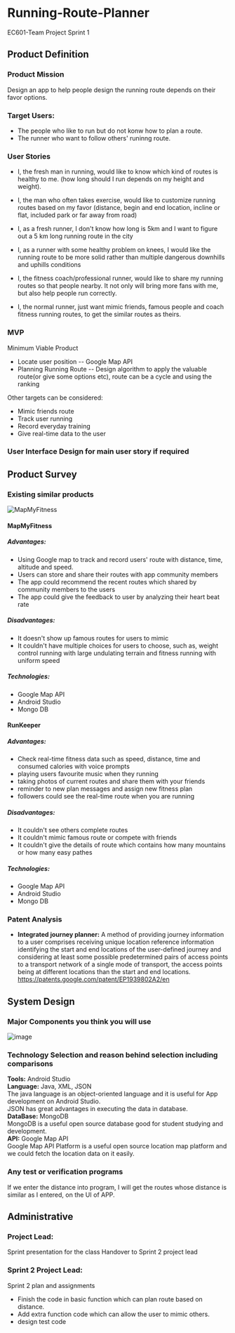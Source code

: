 # Running-Route-Planner
EC601-Team Project
Sprint 1

## Product Definition
### Product Mission
Design an app to help people design the running route depends on their favor options. 

### Target Users:
- The people who like to run but do not konw how to plan a route.
- The runner who want to follow others' runinng route.

### User Stories
- I, the fresh man in running, would like to know which kind of routes is healthy to me. (how long should I run depends on my height and weight).

- I, the man who often takes exercise, would like to customize running routes based on my favor (distance, begin and end location, incline or flat, included park or far away from road)

- I, as a fresh runner, I don't know how long is 5km and I want to figure out a 5 km long running route in the city

- I, as a runner with some healthy problem on knees, I would like the running route to be more solid rather than multiple dangerous downhills and uphills conditions

- I, the fitness coach/professional runner, would like to share my running routes so that people nearby. It not only will bring more fans with me, but also help people run correctly.

- I, the normal runner, just want mimic friends,  famous people and coach fitness running routes, to get the similar routes as theirs.

### MVP
Minimum Viable Product
- Locate user position -- Google Map API
- Planning Running Route -- Design algorithm to apply the valuable route(or give some options etc), route can be a cycle and using the ranking

Other targets can be considered:
- Mimic friends route 
- Track user running
- Record everyday training
- Give real-time data to the user

### User Interface Design for main user story if required

## Product Survey

### Existing similar products
![MapMyFitness](https://github.com/CarlZuo/Running-Route-Planner/blob/master/Images/MapMyFitness.png)
#### MapMyFitness
##### Advantages:
- Using Google map to track and record users' route with distance, time, altitude and speed.
- Users can store and share their routes with app community members
- The app could recommend the recent routes which shared by community members to the users
- The app could give the feedback to user by analyzing their heart beat rate
##### Disadvantages:
- It doesn't show up famous routes for users to mimic
- It couldn't have multiple choices for users to choose, such as, weight control running with large undulating terrain and fitness running with uniform speed
##### Technologies:
- Google Map API
- Android Studio
- Mongo DB

#### RunKeeper
##### Advantages:
- Check real-time fitness data such as speed, distance, time and consumed calories with voice prompts
- playing users favourite music when they running
- taking photos of current routes and share them with your friends
- reminder to new plan messages and assign new fitness plan
- followers could see the real-time route when you are running
##### Disadvantages:
- It couldn't see others complete routes
- It couldn't mimic famous route or compete with friends
- It couldn't give the details of route which contains how many mountains or how many easy pathes
##### Technologies:
- Google Map API
- Android Studio
- Mongo DB

### Patent Analysis
- **Integrated journey planner:** A method of providing journey information to a user comprises receiving unique location reference information identifying the start and end locations of the user-defined journey and considering at least some possible predetermined pairs of access points to a transport network of a single mode of transport, the access points being at different locations than the start and end locations.
https://patents.google.com/patent/EP1939802A2/en


## System Design

### Major Components you think you will use
![image](https://github.com/CarlZuo/Running-Route-Planner/blob/master/Images/fit_diagram.jpg)

### Technology Selection and reason behind selection including comparisons

**Tools:** Android Studio <br>
**Language:** Java, XML, JSON <br>
The java language is an object-oriented language and it is useful for App development on Android Studio.<br>
JSON has great advantages in executing the data in database.<br>
**DataBase:** MongoDB <br>
MongoDB is a useful open source database good for student studying and development.<br>
**API:** Google Map API <br>
Google Map API Platform is a useful open source location map platform and we could fetch the location data on it easily.<br>

### Any test or verification programs
If we enter the distance into program, I will get the routes whose distance is similar as I entered, on the UI of APP.  

## Administrative

### Project Lead: 
Sprint presentation for the class
Handover to Sprint 2 project lead

### Sprint 2 Project Lead:
Sprint 2 plan and assignments
- Finish the code in basic function which can plan route based on distance.
- Add extra function code which can allow the user to mimic others.
- design test code

